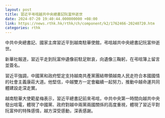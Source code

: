 ```yaml
---
layout: post
title: 習近平弔唁越共中央總書記阮富仲逝世
date: 2024-07-20 19:40:44.000000000 +08:00
link: https://news.rthk.hk/rthk/ch/component/k2/1762466-20240720.htm
categories: rthk
---
```


中共中央總書記、國家主席習近平到越南駐華使館，弔唁越共中央總書記阮富仲逝世。

新華社報道，習近平走到阮富仲遺像前駐足默哀，向遺像三鞠躬，在弔唁簿上留言並簽名。

習近平強調，中國黨和政府堅定支持越南共產黨團結帶領越南人民走符合本國國情的社會主義康莊大道。他堅信，中越雙方一定會繼續一起努力，推動中越命運共同體建設走深走實。

越南駐華大使範星梅表示，習近平總書記前來弔唁，中共中央第一時間向越共中央發出唁電，體現了中國黨、政府對越中兩黨兩國關係的高度重視，體現了習近平對阮富仲的特殊感情，越方深受感動，深表感謝。
